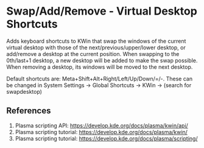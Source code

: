 # Swap/Add/Remove - Virtual Desktop Shortcuts

Adds keyboard shortcuts to KWin that swap the windows of the current virtual desktop with those of the next/previous/upper/lower desktop, or add/remove a desktop at the current position. When swapping to the 0th/last+1 desktop, a new desktop will be added to make the swap possible. When removing a desktop, its windows will be moved to the next desktop.

Default shortcuts are: Meta+Shift+Alt+Right/Left/Up/Down/=/-. These can be changed in System Settings → Global Shortcuts → KWin → (search for swapdesktop)

## References

1. Plasma scripting API: <https://develop.kde.org/docs/plasma/kwin/api/>
2. Plasma scripting tutorial: <https://develop.kde.org/docs/plasma/kwin/>
3. Plasma scripting tutorial: <https://develop.kde.org/docs/plasma/scripting/>
